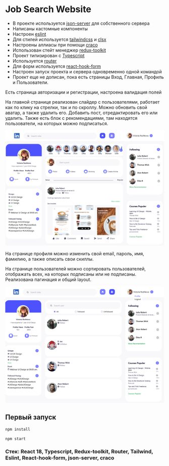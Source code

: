 # Job Search Website

* В проекте используется [json-server](https://www.npmjs.com/package/json-server) для собственного сервера
* Написаны кастомные компоненты
* Настроен [eslint](https://eslint.org/)
* Для стилей используется [tailwindcss](https://tailwindcss.com/) и [clsx](https://www.npmjs.com/package/clsx)
* Настроены аллиасы при помощи [craco](https://craco.js.org/)
* Использован стейт менеджер [redux-toolkit](https://redux-toolkit.js.org/)
* Проект типизирован с [Typescript](https://www.typescriptlang.org/)
* Используется [router](https://reactrouter.com/)
* Для форм используется [react-hook-form](https://react-hook-form.com/)
* Настроен запуск проекта и сервера одновременно одной командой
* Проект еще не дописан, пока есть страницы Вход, Главная, Профиль и Пользователи.

Есть страница авторизации и регистрации, настроена валидация полей

На главной странице реализован слайдер с пользователями, работает как по клику на стрелки, так и по скроллу.
Можно обновить свой аватар, а также удалить его. Добавить пост, отредактировать его или удалить. Также есть блок с рекомендациями, там находятся пользователи, на которых можно подписаться.

![preview](https://raw.githubusercontent.com/Victoria-Rozhkova/job-search-website/refs/heads/preview/preview.png)

На странице профиля можно изменить свой email, пароль, имя, фамилию, а также описать свои скиллы.

На странице пользователей можно сортировать пользователей, отображать всех, на которых подписаны или не подписаны.
Реализована пагинация и общий layout.

![preview](https://raw.githubusercontent.com/Victoria-Rozhkova/job-search-website/refs/heads/preview/preview2.png)


## Первый запуск

```
npm install
```

```
npm start
```

### Стек: React 18, Typescript, Redux-toolkit, Router, Tailwind, Eslint, React-hook-form, json-server, craco



